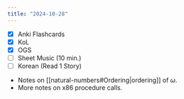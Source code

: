 ```yaml
---
title: "2024-10-28"
---
```


- [x] Anki Flashcards
- [x] KoL
- [x] OGS
- [ ] Sheet Music (10 min.)
- [ ] Korean (Read 1 Story)

* Notes on [[natural-numbers#Ordering|ordering]] of $\omega$.
* More notes on x86 procedure calls.